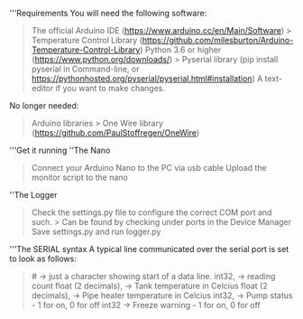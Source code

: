 '''Requirements
You will need the following software:
> The official Arduino IDE (https://www.arduino.cc/en/Main/Software)
    > Temperature Control Library (https://github.com/milesburton/Arduino-Temperature-Control-Library)
> Python 3.6 or higher (https://www.python.org/downloads/)
    > Pyserial library (pip install pyserial in Command-line, or https://pythonhosted.org/pyserial/pyserial.html#installation) 
> A text-editor if you want to make changes.

No longer needed:
> Arduino libraries
    > One Wire library (https://github.com/PaulStoffregen/OneWire)

'''Get it running
''The Nano
> Connect your Arduino Nano to the PC via usb cable
> Upload the monitor script to the nano

''The Logger
> Check the settings.py file to configure the correct COM port and such.
    > Can be found by checking under ports in the Device Manager
> Save settings.py and run logger.py

'''The SERIAL syntax
A typical line communicated over the serial port is set to look as follows:
> \#                    -> just a character showing start of a data line.
> int32,                -> reading count
> float (2 decimals),   -> Tank temperature in Celcius
> float (2 decimals),   -> Pipe heater temperature in Celcius
> int32,                -> Pump status - 1 for on, 0 for off
> int32                 -> Freeze warning - 1 for on, 0 for off